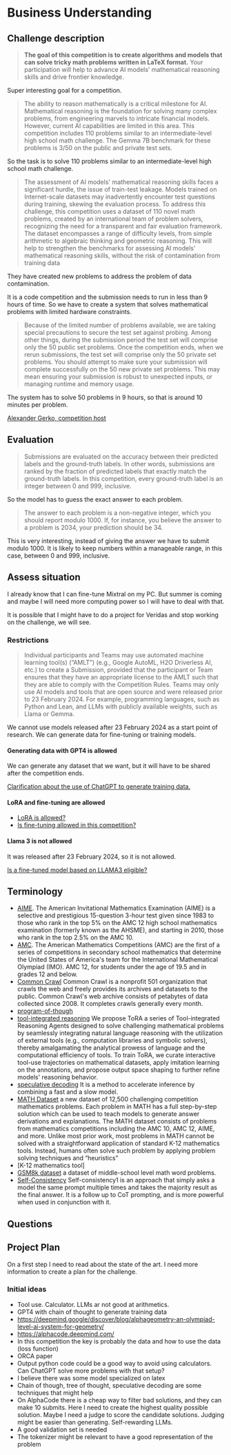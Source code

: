 # Business Understanding

<!--- --->

## Challenge description

<!--- Look at the challenge description, understand the goal of the challenge
and write it here with your own words. Use images if they improve the explanation--->

> **The goal of this competition is to create algorithms and models that can solve tricky math problems written in LaTeX format.** Your participation will help to advance AI models’ mathematical reasoning skills and drive frontier knowledge.

Super interesting goal for a competition.

> The ability to reason mathematically is a critical milestone for AI. Mathematical reasoning is the foundation for solving many complex problems, from engineering marvels to intricate financial models. However, current AI capabilities are limited in this area. This competition includes 110 problems similar to an intermediate-level high school math challenge. The Gemma 7B benchmark for these problems is 3/50 on the public and private test sets.

So the task is to solve 110 problems similar to an intermediate-level high school math challenge.

> The assessment of AI models' mathematical reasoning skills faces a significant hurdle, the issue of train-test leakage. Models trained on Internet-scale datasets may inadvertently encounter test questions during training, skewing the evaluation process.
> To address this challenge, this competition uses a dataset of 110 novel math problems, created by an international team of problem solvers, recognizing the need for a transparent and fair evaluation framework. The dataset encompasses a range of difficulty levels, from simple arithmetic to algebraic thinking and geometric reasoning. This will help to strengthen the benchmarks for assessing AI models' mathematical reasoning skills, without the risk of contamination from training data

They have created new problems to address the problem of data contamination.

It is a code competition and the submission needs to run in less than 9 hours of time. So we have to
create a system that solves mathematical problems with limited hardware constraints.

> Because of the limited number of problems available, we are taking special precautions to secure the test set against probing. Among other things, during the submission period the test set will comprise only the 50 public set problems. Once the competition ends, when we rerun submissions, the test set will comprise only the 50 private set problems. You should attempt to make sure your submission will complete successfully on the 50 new private set problems. This may mean ensuring your submission is robust to unexpected inputs, or managing runtime and memory usage.

The system has to solve 50 problems in 9 hours, so that is around 10 minutes per problem.

[Alexander Gerko, competition host](https://www.kaggle.com/alexandergerko)

## Evaluation

<!--- Understand the metric used on the challenge, write it here and study
the characteristics of the metric --->

> Submissions are evaluated on the accuracy between their predicted labels and the ground-truth labels. In other words, submissions are ranked by the fraction of predicted labels that exactly match the ground-truth labels.
> In this competition, every ground-truth label is an integer between 0 and 999, inclusive.

So the model has to guess the exact answer to each problem.

> The answer to each problem is a non-negative integer, which you should report modulo 1000. If, for instance, you believe the answer to a problem is 2034, your prediction should be 34.

This is very interesting, instead of giving the answer we have to submit modulo 1000. It is likely to keep numbers within a manageable range, in this case, between 0 and 999, inclusive.

## Assess situation

<!---This task involves more detailed fact-finding about all of the resources,
constraints, assumptions, and other factors that should be considered in determining
the data analysis goal and project plan

* timeline. Is there any week where I could not work on the challenge?
* resources. Is there any other project competing for resources?
* other projects. May I have other more interesting projects in the horizon?
 --->

I already know that I can fine-tune Mixtral on my PC. But summer is coming and maybe I will need more
computing power so I will have to deal with that.

It is possible that I might have to do a project for Veridas and stop working on the challenge,
we will see.

### Restrictions

> Individual participants and Teams may use automated machine learning tool(s) (“AMLT”) (e.g., Google AutoML, H2O Driverless AI, etc.) to create a Submission, provided that the participant or Team ensures that they have an appropriate license to the AMLT such that they are able to comply with the Competition Rules. Teams may only use AI models and tools that are open source and were released prior to 23 February 2024. For example, programming languages, such as Python and Lean, and LLMs with publicly available weights, such as Llama or Gemma.

We cannot use models released after 23 February 2024 as a start point of research. We can generate
data for fine-tuning or training models.

#### Generating data with GPT4 is allowed

We can generate any dataset that we want, but it will have to be shared after the competition ends.

[Clarification about the use of ChatGPT to generate training data.](https://www.kaggle.com/competitions/ai-mathematical-olympiad-prize/discussion/493253#2760651)

#### LoRA and fine-tuning are allowed

- [LoRA is allowed?](https://www.kaggle.com/competitions/ai-mathematical-olympiad-prize/discussion/494337#2756872)
- [Is fine-tuning allowed in this competition?](https://www.kaggle.com/competitions/ai-mathematical-olympiad-prize/discussion/495158#2762854)

#### Llama 3 is not allowed

It was released after 23 February 2024, so it is not allowed.

[Is a fine-tuned model based on LLAMA3 eligible?](https://www.kaggle.com/competitions/ai-mathematical-olympiad-prize/discussion/495321#2763538)

## Terminology

<!--- Sometimes the field of the challenge has specific terms, if that is the
case write them here, otherwise delete this section.--->

- [AIME](https://en.wikipedia.org/wiki/American_Invitational_Mathematics_Examination). The American Invitational Mathematics Examination (AIME) is a selective and prestigious 15-question 3-hour test given since 1983 to those who rank in the top 5% on the AMC 12 high school mathematics examination (formerly known as the AHSME), and starting in 2010, those who rank in the top 2.5% on the AMC 10.
- [AMC](https://en.wikipedia.org/wiki/American_Mathematics_Competitions). The American Mathematics Competitions (AMC) are the first of a series of competitions in secondary school mathematics that determine the United States of America's team for the International Mathematical Olympiad (IMO). AMC 12, for students under the age of 19.5 and in grades 12 and below.
- [Common Crawl](https://commoncrawl.org/) Common Crawl is a nonprofit 501 organization that crawls the web and freely provides its archives and datasets to the public. Common Crawl's web archive consists of petabytes of data collected since 2008. It completes crawls generally every month.
- [program-of-though](https://arxiv.org/abs/2211.12588)
- [tool-integrated reasoning](https://arxiv.org/abs/2309.17452) We propose ToRA a series of Tool-integrated Reasoning Agents designed to solve challenging mathematical problems by seamlessly integrating natural language reasoning with the utilization of external tools (e.g., computation libraries and symbolic solvers), thereby amalgamating the analytical prowess of language and the computational efficiency of tools. To train ToRA, we curate interactive tool-use trajectories on mathematical datasets, apply imitation learning on the annotations, and propose output space shaping to further refine models' reasoning behavior.
- [speculative decoding](https://medium.com/@TitanML/in-the-fast-lane-speculative-decoding-10x-larger-model-no-extra-cost-f33ea39d065a) It is a method to accelerate
  inference by combining a fast and a slow model.
- [MATH Dataset](https://arxiv.org/abs/2103.03874) a new dataset of 12,500 challenging competition mathematics problems. Each problem in MATH has a full step-by-step solution which can be used to teach models to generate answer derivations and explanations. The MATH dataset consists of problems from mathematics competitions including the
AMC 10, AMC 12, AIME, and more. Unlike most prior work, most problems in MATH cannot be solved with a straightforward application of standard K-12 mathematics tools. Instead, humans often solve such problem by applying problem solving techniques and “heuristics”
- [K-12 mathematics tool]
- [GSM8k dataset](https://huggingface.co/datasets/gsm8k) a dataset of middle-school level math word problems.
- [Self-Consistency](https://learnprompting.org/docs/intermediate/self_consistency) Self-consistency1 is an approach that simply asks a model the same prompt multiple times and takes the majority result as the final answer. It is a follow up to CoT prompting, and is more powerful when used in conjunction with it.

## Questions

<!--- Write here any question that arises when reading about the challenge --->

## Project Plan

<!--- Write initial ideas for the project. This is just initial thoughts,
during the challenge I will have a better understanding of the project and
with better information I could decide other actions not considered here.--->

On a first step I need to read about the state of the art. I need more information to create
a plan for the challenge.

### Initial ideas

- Tool use. Calculator. LLMs ar not good at arithmetics.
- GPT4 with chain of thought to generate training data
- https://deepmind.google/discover/blog/alphageometry-an-olympiad-level-ai-system-for-geometry/
- https://alphacode.deepmind.com/
- In this competition the key is probably the data and how to use the data (loss function)
- ORCA paper
- Output python code could be a good way to avoid using calculators. Can ChatGPT solve more problems with that setup?
- I believe there was some model specialized on latex
- Chain of though, tree of thought, speculative decoding are some techniques that might help
- On AlphaCode there is a cheap way to filter bad solutions, and they can make 10 submits. Here I need
  to create the highest quality possible solution. Maybe I need a judge to score the candidate solutions.
  Judging might be easier than generating. Self-rewarding LLMs.
- A good validation set is needed
- The tokenizer might be relevant to have a good representation of the problem
